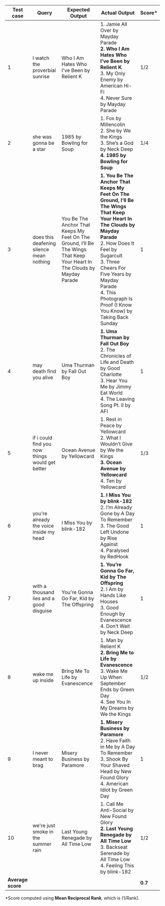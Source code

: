 |Test case|Query|Expected Output|Actual Output|Score*|
|---------|-----|---------------|-------------|-------|
|1| I watch the proverbial sunrise | Who I Am Hates Who I've Been by Relient K | 1. Jamie All Over by Mayday Parade<br>**2. Who I Am Hates Who I’ve Been by Relient K**<br>3. My Only Enemy by American Hi-Fi<br>4. Never Sure by Mayday Parade | 1/2 |
|2| she was gonna be a star | 1985 by Bowling for Soup | 1. Fox by Millencolin<br>2. She by We the Kings<br>3. She’s a God by Neck Deep<br>**4. 1985 by Bowling for Soup** | 1/4 |
|3| does this deafening silence mean nothing | You Be The Anchor That Keeps My Feet On The Ground, I’ll Be The Wings That Keep Your Heart In The Clouds by Mayday Parade  | **1. You Be The Anchor That Keeps My Feet On The Ground, I’ll Be The Wings That Keep Your Heart In The Clouds by Mayday Parade**<br>2. How Does It Feel by Sugarcult<br>3. Three Cheers For Five Years by Mayday Parade<br>4. This Photograph Is Proof (I Know You Know) by Taking Back Sunday | 1 |
|4| may death find you alive | Uma Thurman by Fall Out Boy | **1. Uma Thurman by Fall Out Boy**<br>2. The Chronicles of Life and Death by Good Charlotte<br>3. Hear You Me by Jimmy Eat World<br>4. The Leaving Song Pt. II by AFI | 1 |
|5| if i could find you now things would get better | Ocean Avenue by Yellowcard | 1. Rest in Peace by Yellowcard<br>2. What I Wouldn’t Give by We the Kings<br>**3. Ocean Avenue by Yellowcard**<br>4. Ten by Yellowcard | 1/3 |
|6| you're already the voice inside my head | I Miss You by blink-182 | **1. I Miss You by ​​blink-182**<br>2. I’m Already Gone by A Day To Remember<br>3. The Good Left Undone by Rise Against<br>4. Paralysed by RedHook | 1 |
|7| with a thousand lies and a good disguise | You're Gonna Go Far, Kid by The Offspring | **1. You’re Gonna Go Far, Kid by The Offspring**<br>2. I Am by Hands Like Houses<br>3. Good Enough by Evanescence<br>4. Don’t Wait by Neck Deep | 1 |
|8| wake me up inside | Bring Me To Life by Evanescence | 1. Man by Relient K<br>**2. Bring Me to Life by Evanescence**<br>3. Wake Me Up When September Ends by Green Day<br>4. See You In My Dreams by We the Kings | 1/2 |
|9| I never meant to brag | Misery Business by Paramore | **1. Misery Business by Paramore**<br>2. Have Faith in Me by A Day To Remember<br>3. Shook By Your Shaved Head by New Found Glory<br>4. American Idiot by Green Day | 1 |
|10| we're just smoke in the summer rain | Last Young Renegade by All Time Low | 1. Call Me Anti-Social by New Found Glory<br>**2. Last Young Renegade by All Time Low**<br>3. Backseat Serenade by All Time Low<br>4. Feeling This by ​​blink-182 | 1/2 |
|**Average score**| | | | **0.7** |

*Score computed using **Mean Reciprocal Rank**, which is (1/Rank).